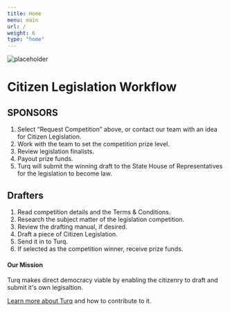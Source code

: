 ```yaml
---
title: Home
menu: main
url: /
weight: 6
type: "home"
---
```


![placeholder](/images/loop-labels-path.svg)

<h1>Citizen Legislation Workflow</h1>

<h2>SPONSORS</h2>

1. Select “Request Competition” above, or contact our team with an idea for Citizen Legislation.
2. Work with the team to set the competition prize level.
3. Review legislation finalists.
4. Payout prize funds.
5. Turq will submit the winning draft to the State House of Representatives for the legislation to become law.

<h2>Drafters</h2>

1. Read competition details and the Terms & Conditions.
2. Research the subject matter of the legislation competition.
3. Review the drafting manual, if desired.
4. Draft a piece of Citizen Legislation.
5. Send it in to Turq.
6. If selected as the competition winner, receive prize funds.

#### Our Mission
Turq makes direct democracy viable by enabling the citizenry to draft and submit it's own legisaltion.

[Learn more about Turq](/about) and how to contribute to it.
